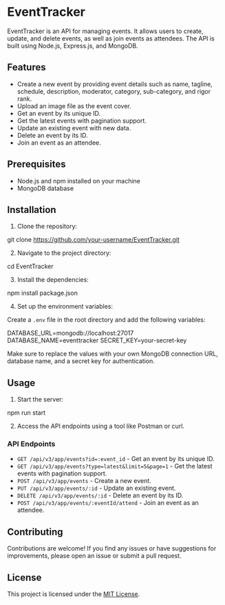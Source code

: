 # EventTracker

EventTracker is an API for managing events. It allows users to create, update, and delete events, as well as join events as attendees. The API is built using Node.js, Express.js, and MongoDB.

## Features

- Create a new event by providing event details such as name, tagline, schedule, description, moderator, category, sub-category, and rigor rank.
- Upload an image file as the event cover.
- Get an event by its unique ID.
- Get the latest events with pagination support.
- Update an existing event with new data.
- Delete an event by its ID.
- Join an event as an attendee.

## Prerequisites

- Node.js and npm installed on your machine
- MongoDB database

## Installation

1. Clone the repository:

git clone https://github.com/your-username/EventTracker.git

2. Navigate to the project directory:

cd EventTracker

3. Install the dependencies:

npm install package.json


4. Set up the environment variables:

Create a `.env` file in the root directory and add the following variables:

DATABASE_URL=mongodb://localhost:27017
DATABASE_NAME=eventtracker
SECRET_KEY=your-secret-key



Make sure to replace the values with your own MongoDB connection URL, database name, and a secret key for authentication.

## Usage

1. Start the server:

npm run start

2. Access the API endpoints using a tool like Postman or curl.

### API Endpoints

- `GET /api/v3/app/events?id=:event_id` - Get an event by its unique ID.
- `GET /api/v3/app/events?type=latest&limit=5&page=1` - Get the latest events with pagination support.
- `POST /api/v3/app/events` - Create a new event.
- `PUT /api/v3/app/events/:id` - Update an existing event.
- `DELETE /api/v3/app/events/:id` - Delete an event by its ID.
- `POST /api/v3/app/events/:eventId/attend` - Join an event as an attendee.

## Contributing

Contributions are welcome! If you find any issues or have suggestions for improvements, please open an issue or submit a pull request.

## License

This project is licensed under the [MIT License](https://opensource.org/licenses/MIT).
